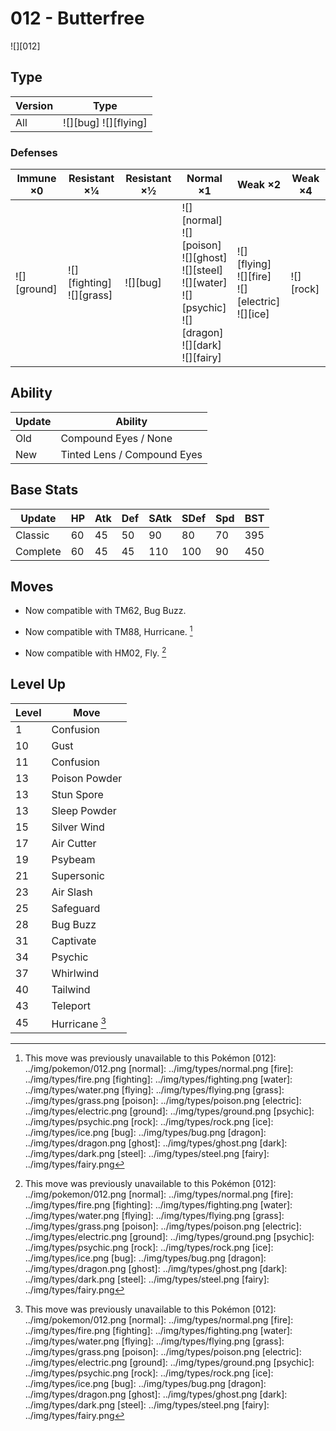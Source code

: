 # 012 - Butterfree
![][012]

## Type

Version | Type
---     | ---
All     | ![][bug]  ![][flying]

### Defenses

Immune ×0       | Resistant ×¼                    | Resistant ×½ | Normal ×1                                                                                                                          | Weak ×2                                                   | Weak ×4
---             | ---                             | ---          | ---                                                                                                                                | ---                                                       | ---
![][ground]<br> | ![][fighting]<br>![][grass]<br> | ![][bug]<br> | ![][normal]<br>![][poison]<br>![][ghost]<br>![][steel]<br>![][water]<br>![][psychic]<br>![][dragon]<br>![][dark]<br>![][fairy]<br> | ![][flying]<br>![][fire]<br>![][electric]<br>![][ice]<br> | ![][rock]<br>

## Ability

Update | Ability
---    | ---
Old    | Compound Eyes / None
New    | Tinted Lens / Compound Eyes

## Base Stats

Update   | HP  | Atk | Def | SAtk | SDef | Spd | BST
---      | --- | --- | --- | ---  | ---  | --- | ---
Classic  | 60  | 45  | 50  | 90   | 80   | 70  | 395
Complete | 60  | 45  | 45  | 110  | 100  | 90  | 450

## Moves

 - Now compatible with TM62, Bug Buzz.

 - Now compatible with TM88, Hurricane. [^1]

 - Now compatible with HM02, Fly. [^1]

## Level Up

Level | Move
---   | ---
1     | Confusion
10    | Gust
11    | Confusion
13    | Poison Powder
13    | Stun Spore
13    | Sleep Powder
15    | Silver Wind
17    | Air Cutter
19    | Psybeam
21    | Supersonic
23    | Air Slash
25    | Safeguard
28    | Bug Buzz
31    | Captivate
34    | Psychic
37    | Whirlwind
40    | Tailwind
43    | Teleport
45    | Hurricane [^1]

[^1]: This move was previously unavailable to this Pokémon
[012]: ../img/pokemon/012.png
[normal]: ../img/types/normal.png
[fire]: ../img/types/fire.png
[fighting]: ../img/types/fighting.png
[water]: ../img/types/water.png
[flying]: ../img/types/flying.png
[grass]: ../img/types/grass.png
[poison]: ../img/types/poison.png
[electric]: ../img/types/electric.png
[ground]: ../img/types/ground.png
[psychic]: ../img/types/psychic.png
[rock]: ../img/types/rock.png
[ice]: ../img/types/ice.png
[bug]: ../img/types/bug.png
[dragon]: ../img/types/dragon.png
[ghost]: ../img/types/ghost.png
[dark]: ../img/types/dark.png
[steel]: ../img/types/steel.png
[fairy]: ../img/types/fairy.png
